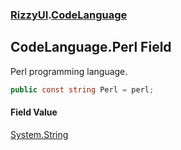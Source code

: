 ### [RizzyUI](RizzyUI 'RizzyUI').[CodeLanguage](RizzyUI.CodeLanguage 'RizzyUI.CodeLanguage')

## CodeLanguage.Perl Field

Perl programming language.

```csharp
public const string Perl = perl;
```

#### Field Value
[System.String](https://docs.microsoft.com/en-us/dotnet/api/System.String 'System.String')